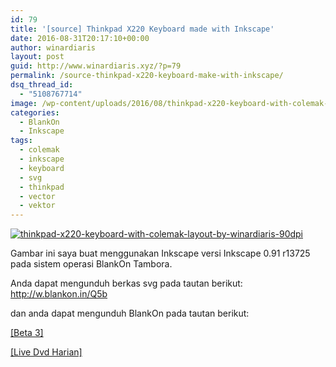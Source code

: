```yaml
---
id: 79
title: '[source] Thinkpad X220 Keyboard made with Inkscape'
date: 2016-08-31T20:17:10+00:00
author: winardiaris
layout: post
guid: http://www.winardiaris.xyz/?p=79
permalink: /source-thinkpad-x220-keyboard-make-with-inkscape/
dsq_thread_id:
  - "5108767714"
image: /wp-content/uploads/2016/08/thinkpad-x220-keyboard-with-colemak-layout-by-winardiaris-90dpi.png
categories:
  - BlankOn
  - Inkscape
tags:
  - colemak
  - inkscape
  - keyboard
  - svg
  - thinkpad
  - vector
  - vektor
---
```

[<img class="alignnone wp-image-80 size-full" src="https://i1.wp.com/www.winardiaris.xyz/wp-content/uploads/2016/08/thinkpad-x220-keyboard-with-colemak-layout-by-winardiaris-90dpi.png?resize=700%2C467" alt="thinkpad-x220-keyboard-with-colemak-layout-by-winardiaris-90dpi" srcset="https://i1.wp.com/www.winardiaris.xyz/wp-content/uploads/2016/08/thinkpad-x220-keyboard-with-colemak-layout-by-winardiaris-90dpi.png?w=3032 3032w, https://i1.wp.com/www.winardiaris.xyz/wp-content/uploads/2016/08/thinkpad-x220-keyboard-with-colemak-layout-by-winardiaris-90dpi.png?resize=300%2C200 300w, https://i1.wp.com/www.winardiaris.xyz/wp-content/uploads/2016/08/thinkpad-x220-keyboard-with-colemak-layout-by-winardiaris-90dpi.png?resize=768%2C512 768w, https://i1.wp.com/www.winardiaris.xyz/wp-content/uploads/2016/08/thinkpad-x220-keyboard-with-colemak-layout-by-winardiaris-90dpi.png?resize=1024%2C683 1024w, https://i1.wp.com/www.winardiaris.xyz/wp-content/uploads/2016/08/thinkpad-x220-keyboard-with-colemak-layout-by-winardiaris-90dpi.png?w=1400 1400w, https://i1.wp.com/www.winardiaris.xyz/wp-content/uploads/2016/08/thinkpad-x220-keyboard-with-colemak-layout-by-winardiaris-90dpi.png?w=2100 2100w" sizes="(max-width: 700px) 100vw, 700px" data-recalc-dims="1" />](https://i1.wp.com/www.winardiaris.xyz/wp-content/uploads/2016/08/thinkpad-x220-keyboard-with-colemak-layout-by-winardiaris-90dpi.png)

Gambar ini saya buat menggunakan Inkscape versi Inkscape 0.91 r13725 pada sistem operasi BlankOn Tambora.

Anda dapat mengunduh berkas svg pada tautan berikut: <a href="http://w.blankon.in/Q5b" target="_blank">http://w.blankon.in/Q5b</a>
  
dan anda dapat mengunduh BlankOn pada tautan berikut:
  
<a href="http://cdimage.blankonlinux.or.id/blankon/rilis/tambora/beta-3/" target="_blank">[Beta 3]</a>
  
<a href="http://cdimage.blankonlinux.or.id/blankon/livedvd-harian/current/" target="_blank">[Live Dvd Harian]</a>